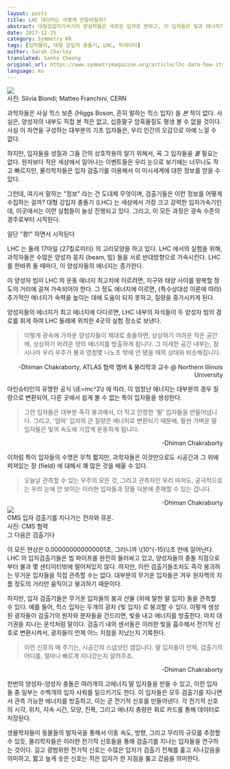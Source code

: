```yaml
---
layout: posts
title: LHC 데이터는 어떻게 만들어질까?
abstract: 대형강입자가속기의 양성자들은 새로운 입자로 변하고, 이 입자들은 빛과 에너지가 되어 결국 데이터로 기록된다.
date: 2017-12-25
category: Symmetry KR
tags: [입자물리, 대형 강입자 충돌기, LHC, 빅데이터]
author: Sarah Charley
translated: Sanha Cheong
original_url: https://www.symmetrymagazine.org/article/lhc-data-how-its-made
language: ko
---
```


<img src="{{ site.base }}assets/img/posts/2017-12-25-header.jpg" class="post-img"/>

<div class="img-caption">
<div class="img-ref">사진: Silvia Biondi; Matteo Franchini, CERN</div>
</div>


과학자들은 사실 힉스 보존 {Higgs Boson, 흔히 말하는 힉스 입자} 을 *본* 적이 없다. 사실은, 양성자의 내부도 직접 본 적은 없고, 십중팔구 암흑물질도 평생 볼 수 없을 것이다. 사실 이 자연을 구성하는 대부분의 기초 입자들은, 우리 인간의 오감으로 아예 느낄 수 없다.

하지만, 입자들을 성질과 그들 간의 상호작용의 알기 위해서, 꼭 그 입자들을 *볼* 필요는 없다. 원자보다 작은 세상에서 일어나는 이벤트들은 우리 눈으로 보기에는 너무나도 작고 빠르지만, 물리학자들은 입자 검출기를 이용해서 이 미시세계에 대한 정보를 얻을 수 있다.

그런데, 여기서 말하는 "정보" 라는 건 도대체 무엇이며, 검출기들은 이런 정보를 어떻게 수집하는 걸까? 대형 강입자 충돌기 (LHC) 는 세상에서 가장 크고 강력한 입자가속기인데, 이곳에서는 이런 실험들이 늘상 진행되고 있다. 그리고, 이 모든 과정은 광속 수준의 경주로부터 시작된다.

<div class="post-h">일단 "쾅!" 하면서 시작된다</div>

LHC 는 둘레 17마일 {27킬로미터} 의 고리모양을 하고 있다. LHC 에서의 실험을 위해, 과학자들은 수많은 양성자 뭉치 {beam, 빔} 들을 서로 반대방향으로 가속시킨다. LHC 를 한바퀴 돌 때마다, 이 양성자들의 에너지는 증가한다.

이 양성자 빔이 LHC 의 운동 에너지 최고치에 이르려면, 지구와 태양 사이를 왕복할 정도의 거리에 걸쳐 가속되어야 한다. 그 정도 에너지에 이르면, {특수상대성 이론에 따라} 추가적인 에너지가 속력을 높이는 데에 도움이 되지 못하고, 질량을 증가시키게 된다.

양성자들의 에너지가 최고 에너지에 다다르면, LHC 내부의 자석들이 두 양성자 빔의 경로를 휘게 하여 LHC 둘레에 위치한 4곳의 실험 장소로 보낸다.

> 이렇게 광속에 가까운 양성자들이 제대로 충돌하면, 상상하기 어려운 작은 공간에, 상상하기 어려운 양의 에너지를 방출하게 됩니다. 그 미세한 공간 내부는, 잠시나마 우리 우주가 불과 영점몇 나노초 밖에 안 됐을 때의 상태와 비슷해집니다.
<div align="right">-Dhiman Chakraborty, ATLAS 협력 멤버 & 물리학과 교수 @ Northern Illinois University</div>

아인슈타인의 유명한 공식 \\(E=mc^2\\) 에 따라, 이 엄청난 에너지는 대부분의 경우 질량으로 변환되어, 다른 곳에서 쉽게 볼 수 없는 특이 입자들을 생성한다.

> 그런 입자들은 대부분 즉각 붕괴해서, 더 작고 안정한 '딸' 입자들을 만들어냅니다. 그리고, '엄마' 입자의 큰 질량은 에너지로 변환되기 때문에, 훨씬 가벼운 딸 입자들은 빛의 속도에 가깝게 운동하게 됩니다.
<div align="right">-Dhiman Chakraborty</div>

이처럼 특이 입자들의 수명은 무척 짧지만, 과학자들은 이것만으로도 시공간과 그 위에 퍼져있는 장 {field} 에 대해서 꽤 많은 것을 배울 수 있다.

> 오늘날 관측할 수 있는 우주의 모든 것, 그리고 관측자인 우리 마저도, 궁극적으로는 우리 눈에 안 보이는 이러한 입자들과 장들 덕분에 존재할 수 있는 겁니다.
<div align="right">-Dhiman Chakraborty</div>

<img src="{{ site.base }}assets/img/posts/2017-12-25-CMS-event-display.png" class="post-img"/>

<div class="img-caption">
CMS 입자 검출기를 지나가는 전자와 뮤온.
<div class="img-ref">사진: CMS 협력</div>
</div>

<div class="post-h">그 다음은 검출기다</div>

이 모든 현상은 0.000000000000001초, 그러니까 \\(10^{-15}\\)초 만에 일어난다. LHC 의 입자검출기들은 빔 파이프를 완전히 둘러싸고 있고, 양성자들의 충돌 지점으로부터 불과 몇 센티미터밖에 떨어져있지 않다. 하지만, 이런 검출기들조차도 즉각 붕괴하는 무거운 입자들을 직접 관측할 수는 없다. 대부분의 무거운 입자들은 겨우 원자핵의 지름 정도의 거리만 움직이고 붕괴하기 때문이다.

하지만, 입자 검출기들은 무거운 입자들의 붕괴 산물 {위에 말한 딸 입자} 들을 관측할 수 있다. 예를 들어, 힉스 입자는 두개의 광자 {빛 입자} 로 붕괴할 수 있다. 이렇게 생성된 광자들이 검출기의 원자와 분자들을 건드리면, 빛을 내고 에너지를 방출한다. 마치 대기권을 지나는 운석처럼 말이다. 검출기 내의 센서들은 이러한 빛을 흡수해서 전기적 신호로 변환시켜서, 광자들이 언제 어느 지점을 지났는지 기록한다.

> 이런 신호의 매 주기는, 시공간의 스냅샷인 셈입니다. 딸 입자들이 언제, 검출기의 어디를, 얼마나 빠르게 지나갔는지 알려주죠.
<div align="right">-Dhiman Chakraborty</div>

한번의 양성자-양성자 충돌은 여러개의 고에너지 딸 입자들을 만들 수 있고, 이런 입자들 중 일부는 수백개의 입자 샤워를 일으키기도 한다. 이 입자들은 모두 검출기를 지나면서 관측 가능한 에너지를 방출하고, 이는 곧 전기적 신호를 만들어낸다. 각 전기적 신호의 시각, 위치, 지속 시간, 모양, 진폭, 그리고 에너지 총량은 회로 카드를 통해 데이터로 저장된다.

생물학자들이 동물들의 발자국을 통해서 이동 속도, 방향, 그리고 무리의 규모를 추정할 수 있듯, 물리학자들은 이러한 전기적 신호들을 통해 검출기를 지나는 입자들을 연구하는 것이다. 길고 광범위한 전기적 신호는 수많은 입자가 검출기 전체를 훑고 지나갔음을 의미하고, 짧고 높게 솟은 신호는 적은 입자가 한 지점을 뚫고 갔음을 의미한다.

